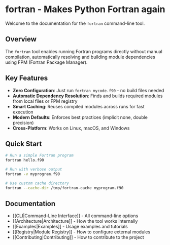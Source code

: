 # fortran - Makes Python Fortran again

Welcome to the documentation for the `fortran` command-line tool.

## Overview

The `fortran` tool enables running Fortran programs directly without manual compilation, automatically resolving and building module dependencies using FPM (Fortran Package Manager).

## Key Features

- **Zero Configuration**: Just run `fortran mycode.f90` - no build files needed
- **Automatic Dependency Resolution**: Finds and builds required modules from local files or FPM registry
- **Smart Caching**: Reuses compiled modules across runs for fast execution
- **Modern Defaults**: Enforces best practices (implicit none, double precision)
- **Cross-Platform**: Works on Linux, macOS, and Windows

## Quick Start

```bash
# Run a simple Fortran program
fortran hello.f90

# Run with verbose output
fortran -v myprogram.f90

# Use custom cache directory
fortran --cache-dir /tmp/fortran-cache myprogram.f90
```

## Documentation

- [[CLI|Command-Line Interface]] - All command-line options
- [[Architecture|Architecture]] - How the tool works internally
- [[Examples|Examples]] - Usage examples and tutorials
- [[Registry|Module Registry]] - How to configure external modules
- [[Contributing|Contributing]] - How to contribute to the project